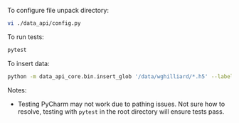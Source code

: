 To configure file unpack directory:
```bash
vi ./data_api/config.py
```

To run tests:
```bash
pytest
```


To insert data:
```bash
python -m data_api_core.bin.insert_glob '/data/wghilliard/*.h5' --label=all --backend=file --family=baseline --data_sets=thing1,thing2,thing3
```

Notes:

- Testing PyCharm may not work due to pathing issues.
Not sure how to resolve, testing with `pytest` in the root
directory will ensure tests pass.